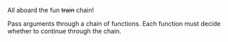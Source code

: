 All aboard the fun <del>train</del> chain!

Pass arguments through a chain of functions. Each function must decide whether
to continue through the chain.

